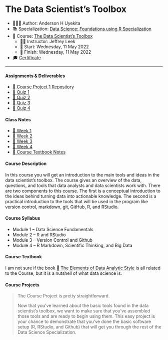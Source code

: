 The Data Scientist’s Toolbox
================

-   👨🏻‍💻 Author: Anderson H Uyekita
-   📚 Specialization: <a
    href="https://www.coursera.org/specializations/data-science-foundations-r"
    target="_blank" rel="noopener">Data Science: Foundations using R
    Specialization</a>
-   📖 Course:
    <a href="https://www.coursera.org/learn/data-scientists-tools"
    target="_blank" rel="noopener">The Data Scientist’s Toolbox</a>
    -   🧑‍🏫 Instructor: Jeffrey Leek
    -   🚦 Start: Wednesday, 11 May 2022
    -   🏁 Finish: Wednesday, 11 May 2022
-   🎓
    [Certificate](https://www.coursera.org/account/accomplishments/certificate/E4NFF2FZZEQP)

------------------------------------------------------------------------

#### Assignments & Deliverables

-   [🚀 Course Project 1
    Repository](https://github.com/AndersonUyekita/the-data-scientist’s-toolbox_course-project-1)
-   [📝 Quiz 1](./Week%201/quiz-1_the-data-scientist’s-toolbox.md)
-   [📝 Quiz 2](./Week%202/quiz-2_the-data-scientist’s-toolbox.md)
-   [📝 Quiz 3](./Week%203/quiz-3_the-data-scientist’s-toolbox.md)
-   [📝 Quiz 4](./Week%204/quiz-4_the-data-scientist’s-toolbox.md)

#### Class Notes

-   [📆 Week 1](./Week%201)
-   [📆 Week 2](./Week%202)
-   [📆 Week 3](./Week%203)
-   [📆 Week 4](./Week%204)
-   [📑 Course Textbook Notes](./book)

#### Course Description

In this course you will get an introduction to the main tools and ideas
in the data scientist’s toolbox. The course gives an overview of the
data, questions, and tools that data analysts and data scientists work
with. There are two components to this course. The first is a conceptual
introduction to the ideas behind turning data into actionable knowledge.
The second is a practical introduction to the tools that will be used in
the program like version control, markdown, git, GitHub, R, and RStudio.

#### Course Syllabus

-   Module 1 – Data Science Fundamentals
-   Module 2 – R and RStudio
-   Module 3 – Version Control and Github
-   Module 4 – R Markdown, Scientific Thinking, and Big Data

#### Course Textbook

I am not sure if the book [📔 The Elements of Data Analytic
Style](./book/the-elements-of-data-analytic-style.pdf) is all related to
the Course, but it is a nutshell of what data science is.

#### Course Projects

> The Course Project is pretty straightforward.
>
> Now that you’ve learned about the basic tools found in the data
> scientist’s toolbox, we want to make sure that you’ve assembled those
> tools and are ready to begin using them. This easy project is your
> chance to demonstrate that you’ve done the basic software setup (R,
> RStudio, and Github) that will get you through the rest of the Data
> Science Specialization.
